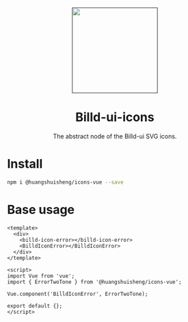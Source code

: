 <p align="center">
  <a href="">
    <img
      width="200"
      src="http://thirdqq.qlogo.cn/g?b=oidb&k=oYtOZYZxRicDmv3WsaGKXFQ&s=640&t=1618498456"
    />
  </a>
</p>

<h1 align="center">
  Billd-ui-icons
</h1>

<div align="center">
The abstract node of the Billd-ui SVG icons.
</div>

# Install

```bash
npm i @huangshuisheng/icons-vue --save
```



# Base usage

```vue
<template>
  <div>
    <billd-icon-error></billd-icon-error>
    <BilldIconError></BilldIconError>
  </div>
</template>

<script>
import Vue from 'vue';
import { ErrorTwoTone } from '@huangshuisheng/icons-vue';

Vue.component('BilldIconError', ErrorTwoTone);

export default {};
</script>
```

